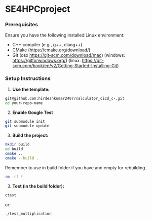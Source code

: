 # SE4HPCproject


### Prerequisites
Ensure you have the following installed Linux environment:
- C++ compiler (e.g., g++, clang++)
- CMake (https://cmake.org/download/)
- Git (osx https://git-scm.com/download/mac) (windows: https://gitforwindows.org/) (linux: https://git-scm.com/book/en/v2/Getting-Started-Installing-Git)


### Setup Instructions

1. **Use the template:**
```sh
git@github.com:hirdeshkumar2407/calculator_cicd_c-.git
cd your-repo-name
```

2. **Enable Google Test**
```sh
git submodule init
git submodule update
```
   
3. **Build the project:**
```sh
mkdir build
cd build
cmake ..
cmake --build .
```
Remember to use in build folder if you have and empty for rebuilding  .

```sh
rm -rf * 
```
3. **Test (in the build folder):**

```sh
ctest
```
or:
```sh
./test_multiplication
```

